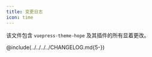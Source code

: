 ```yaml
---
title: 变更日志
icon: time
---
```


该文件包含 `vuepress-theme-hope` 及其插件的所有显着更改。

<!-- more -->

@include(../../../../CHANGELOG.md{5-})
